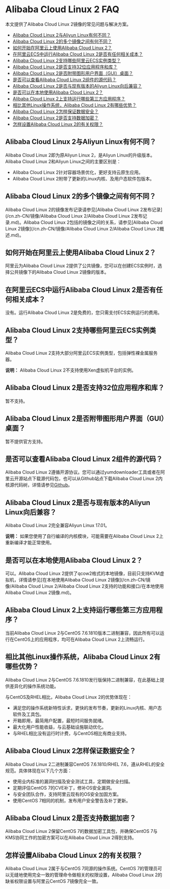 # Alibaba Cloud Linux 2 FAQ

本文提供了Alibaba Cloud Linux 2镜像的常见问题与解决方案。

-   [Alibaba Cloud Linux 2与Aliyun Linux有何不同？](#section_imn_fim_626)
-   [Alibaba Cloud Linux 2的多个镜像之间有何不同？](#section_9bw_q66_hep)
-   [如何开始在阿里云上使用Alibaba Cloud Linux 2？](#section_ih8_6n8_aty)
-   [在阿里云ECS中运行Alibaba Cloud Linux 2是否有任何相关成本？](#section_7na_hla_jpe)
-   [Alibaba Cloud Linux 2支持哪些阿里云ECS实例类型？](#section_dja_kr5_fuo)
-   [Alibaba Cloud Linux 2是否支持32位应用程序和库？](#section_esh_mwl_ir7)
-   [Alibaba Cloud Linux 2是否附带图形用户界面（GUI）桌面？](#section_o24_dn0_rae)
-   [是否可以查看Alibaba Cloud Linux 2组件的源代码？](#section_wtr_xdj_ktn)
-   [Alibaba Cloud Linux 2是否与现有版本的Aliyun Linux向后兼容？](#section_a7h_hcy_6ps)
-   [是否可以在本地使用Alibaba Cloud Linux 2？](#section_2go_rnh_810)
-   [Alibaba Cloud Linux 2上支持运行哪些第三方应用程序？](#section_37f_kfg_e2f)
-   [相比其他Linux操作系统，Alibaba Cloud Linux 2有哪些优势？](#section_0hi_2xq_mb4)
-   [Alibaba Cloud Linux 2怎样保证数据安全？](#section_2gz_az0_nd6)
-   [Alibaba Cloud Linux 2是否支持数据加密？](#section_dn9_qtz_eoz)
-   [怎样设置Alibaba Cloud Linux 2的有关权限？](#section_z2y_011_tl5)

## Alibaba Cloud Linux 2与Aliyun Linux有何不同？

Alibaba Cloud Linux 2即为原Aliyun Linux 2，是Aliyun Linux的升级版本。Alibaba Cloud Linux 2和Aliyun Linux之间的主要区别是：

-   Alibaba Cloud Linux 2针对容器场景优化，更好支持云原生应用。
-   Alibaba Cloud Linux 2附带了更新的Linux内核、及用户态软件包版本。

## Alibaba Cloud Linux 2的多个镜像之间有何不同？

Alibaba Cloud Linux 2的镜像发布记录请参见[Alibaba Cloud Linux 2发布记录](/cn.zh-CN/镜像/Alibaba Cloud Linux 2/Alibaba Cloud Linux 2发布记录.md)。Alibaba Cloud Linux 2包括的镜像之间的关系，请参见[Alibaba Cloud Linux 2镜像](/cn.zh-CN/镜像/Alibaba Cloud Linux 2/Alibaba Cloud Linux 2概述.md)。

## 如何开始在阿里云上使用Alibaba Cloud Linux 2？

阿里云为Alibaba Cloud Linux 2提供了公共镜像，您可以在创建ECS实例时，选择公共镜像下的Alibaba Cloud Linux 2镜像的版本。

## 在阿里云ECS中运行Alibaba Cloud Linux 2是否有任何相关成本？

没有。运行Alibaba Cloud Linux 2是免费的，您只需支付ECS实例运行的费用。

## Alibaba Cloud Linux 2支持哪些阿里云ECS实例类型？

Alibaba Cloud Linux 2支持大部分阿里云ECS实例类型，包括弹性裸金属服务器。

**说明：** Alibaba Cloud Linux 2不支持使用Xen虚拟机平台的实例。

## Alibaba Cloud Linux 2是否支持32位应用程序和库？

暂不支持。

## Alibaba Cloud Linux 2是否附带图形用户界面（GUI）桌面？

暂不提供官方支持。

## 是否可以查看Alibaba Cloud Linux 2组件的源代码？

Alibaba Cloud Linux 2遵循开源协议。您可以通过yumdownloader工具或者在阿里云开源站点下载源代码包，也可以从Github站点下载Alibaba Cloud Linux 2内核源代码树，详情请参见[Github](https://github.com/alibaba/cloud-kernel)。

## Alibaba Cloud Linux 2是否与现有版本的Aliyun Linux向后兼容？

Alibaba Cloud Linux 2完全兼容Aliyun Linux 17.01。

**说明：** 如果您使用了自行编译的内核模块，可能需要在Alibaba Cloud Linux 2上重新编译才能正常使用。

## 是否可以在本地使用Alibaba Cloud Linux 2？

可以。Alibaba Cloud Linux 2提供了qcow2格式的本地镜像，目前只支持KVM虚拟机，详情请参见[在本地使用Alibaba Cloud Linux 2镜像](/cn.zh-CN/镜像/Alibaba Cloud Linux 2/Alibaba Cloud Linux 2支持的功能和接口/在本地使用Alibaba Cloud Linux 2镜像.md)。

## Alibaba Cloud Linux 2上支持运行哪些第三方应用程序？

当前Alibaba Cloud Linux 2与CentOS 7.6.1810版本二进制兼容，因此所有可以运行在CentOS上的应用程序，均可在Alibaba Cloud Linux 2上流畅运行。

## 相比其他Linux操作系统，Alibaba Cloud Linux 2有哪些优势？

Alibaba Cloud Linux 2与CentOS 7.6.1810发行版保持二进制兼容，在此基础上提供差异化的操作系统功能。

与CentOS及RHEL相比，Alibaba Cloud Linux 2的优势体现在：

-   满足您的操作系统新特性诉求，更快的发布节奏，更新的Linux内核、用户态软件及工具包。
-   开箱即用，最简用户配置，最短时间服务就绪。
-   最大化用户性能收益，与云基础设施联动优化。
-   与RHEL相比没有运行时计费，与CentOS相比有商业支持。

## Alibaba Cloud Linux 2怎样保证数据安全？

Alibaba Cloud Linux 2二进制兼容CentOS 7.6.1810/RHEL 7.6，遵从RHEL的安全规范。具体体现在以下几个方面：

-   使用业内标准的漏洞扫描及安全测试工具，定期做安全扫描。
-   定期评估CentOS 7的CVE补丁，修补OS安全漏洞。
-   与安全团队合作，支持阿里云现有的OS安全加固方案。
-   使用CentOS 7相同的机制，发布用户安全警告及补丁更新。

## Alibaba Cloud Linux 2是否支持数据加密？

Alibaba Cloud Linux 2保留CentOS 7的数据加密工具包，并确保CentOS 7与KMS协同工作的加密方案可以在Alibaba Cloud Linux 2得到支持。

## 怎样设置Alibaba Cloud Linux 2的有关权限？

Alibaba Cloud Linux 2属于与CentOS 7同源的操作系统。CentOS 7的管理员可以无缝地使用完全一致的管理命令做相关的权限设置，Alibaba Cloud Linux 2的缺省权限设置与阿里云CentOS 7镜像完全一致。

